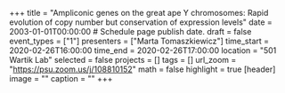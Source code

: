 +++
title = "Ampliconic genes on the great ape Y chromosomes: Rapid evolution of copy number but conservation of expression levels"
date = 2003-01-01T00:00:00  # Schedule page publish date.
draft = false
event_types = ["1"]
presenters = ["Marta Tomaszkiewicz"]
time_start = 2020-02-26T16:00:00
time_end = 2020-02-26T17:00:00
location = "501 Wartik Lab"
selected = false
projects = []
tags = []
url_zoom = "https://psu.zoom.us/j/108810152"
math = false
highlight = true
[header]
image = ""
caption = ""
+++
